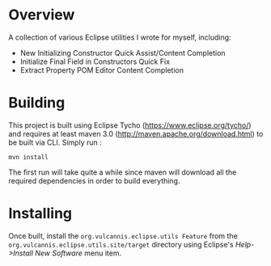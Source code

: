 # Overview

A collection of various Eclipse utilities I wrote for myself, including:

* New Initializing Constructor Quick Assist/Content Completion
* Initialize Final Field in Constructors Quick Fix
* Extract Property POM Editor Content Completion

# Building

This project is built using Eclipse Tycho (https://www.eclipse.org/tycho/) and requires at least maven 3.0 (http://maven.apache.org/download.html) to be built via CLI. 
Simply run :

    mvn install

The first run will take quite a while since maven will download all the required dependencies in order to build everything.

# Installing

Once built, install the `org.vulcannis.eclipse.utils Feature` from the `org.vulcannis.eclipse.utils.site/target` directory using Eclipse's _Help->Install New Software_ menu item.
